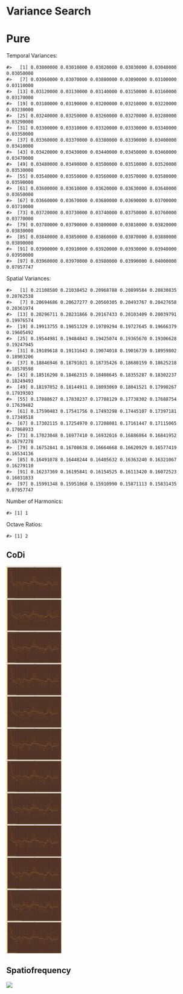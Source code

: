 Variance Search
================

# Pure

Temporal Variances:

    #>   [1] 0.03000000 0.03010000 0.03020000 0.03030000 0.03040000 0.03050000
    #>   [7] 0.03060000 0.03070000 0.03080000 0.03090000 0.03100000 0.03110000
    #>  [13] 0.03120000 0.03130000 0.03140000 0.03150000 0.03160000 0.03170000
    #>  [19] 0.03180000 0.03190000 0.03200000 0.03210000 0.03220000 0.03230000
    #>  [25] 0.03240000 0.03250000 0.03260000 0.03270000 0.03280000 0.03290000
    #>  [31] 0.03300000 0.03310000 0.03320000 0.03330000 0.03340000 0.03350000
    #>  [37] 0.03360000 0.03370000 0.03380000 0.03390000 0.03400000 0.03410000
    #>  [43] 0.03420000 0.03430000 0.03440000 0.03450000 0.03460000 0.03470000
    #>  [49] 0.03480000 0.03490000 0.03500000 0.03510000 0.03520000 0.03530000
    #>  [55] 0.03540000 0.03550000 0.03560000 0.03570000 0.03580000 0.03590000
    #>  [61] 0.03600000 0.03610000 0.03620000 0.03630000 0.03640000 0.03650000
    #>  [67] 0.03660000 0.03670000 0.03680000 0.03690000 0.03700000 0.03710000
    #>  [73] 0.03720000 0.03730000 0.03740000 0.03750000 0.03760000 0.03770000
    #>  [79] 0.03780000 0.03790000 0.03800000 0.03810000 0.03820000 0.03830000
    #>  [85] 0.03840000 0.03850000 0.03860000 0.03870000 0.03880000 0.03890000
    #>  [91] 0.03900000 0.03910000 0.03920000 0.03930000 0.03940000 0.03950000
    #>  [97] 0.03960000 0.03970000 0.03980000 0.03990000 0.04000000 0.07957747

Spatial Variances:

    #>   [1] 0.21108580 0.21038452 0.20968788 0.20899584 0.20830835 0.20762538
    #>   [7] 0.20694686 0.20627277 0.20560305 0.20493767 0.20427658 0.20361974
    #>  [13] 0.20296711 0.20231866 0.20167433 0.20103409 0.20039791 0.19976574
    #>  [19] 0.19913755 0.19851329 0.19789294 0.19727645 0.19666379 0.19605492
    #>  [25] 0.19544981 0.19484843 0.19425074 0.19365670 0.19306628 0.19247945
    #>  [31] 0.19189618 0.19131643 0.19074018 0.19016739 0.18959802 0.18903206
    #>  [37] 0.18846946 0.18791021 0.18735426 0.18680159 0.18625218 0.18570598
    #>  [43] 0.18516298 0.18462315 0.18408645 0.18355287 0.18302237 0.18249493
    #>  [49] 0.18197052 0.18144911 0.18093069 0.18041521 0.17990267 0.17939303
    #>  [55] 0.17888627 0.17838237 0.17788129 0.17738302 0.17688754 0.17639482
    #>  [61] 0.17590483 0.17541756 0.17493298 0.17445107 0.17397181 0.17349518
    #>  [67] 0.17302115 0.17254970 0.17208081 0.17161447 0.17115065 0.17068933
    #>  [73] 0.17023048 0.16977410 0.16932016 0.16886864 0.16841952 0.16797278
    #>  [79] 0.16752841 0.16708638 0.16664668 0.16620929 0.16577419 0.16534136
    #>  [85] 0.16491078 0.16448244 0.16405632 0.16363240 0.16321067 0.16279110
    #>  [91] 0.16237369 0.16195841 0.16154525 0.16113420 0.16072523 0.16031833
    #>  [97] 0.15991348 0.15951068 0.15910990 0.15871113 0.15831435 0.07957747

Number of Harmonics:

    #> [1] 1

Octave Ratios:

    #> [1] 2

## CoDi

![](../figures/variance_search/_CoDi-1.png)<!-- -->

## Spatiofrequency

![](../figures/variance_search/_Spatiofrequency-1.png)<!-- -->
